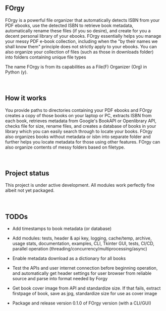 ## FOrgy
FOrgy is a powerful file organizer that automatically detects ISBN from your PDF ebooks, use the detected ISBN to retrieve book metadata, automatically rename these files (if you so desire), and create for you a decent personal  library of your ebooks. FOrgy essentially helps you manage your messy PDF e-book collection, including when the "by their names we shall know them" principle does not strictly apply to your ebooks. You can also organize your collection of files (such as those in downloads folder) into folders containing unique file types

The name FOrgy is from its capabilities as a File(F) Organizer (Org) in Python (y).
<br/>
<br/>
<br/>
    
## How it works
You provide paths to directories containing your PDF ebooks and FOrgy creates a copy of those books on your laptop or PC, extracts ISBN from each book, retrieves metadata from Google's BookAPI or Openlibrary API, checks file for size, rename files, and creates a database of books in your library which you can easily search through to locate your books. FOrgy also organizes books without metadata or isbn into separate folder and further helps you locate metadata for those using other features. FOrgy can also organize contents of messy folders based on filetype. 
<br/>
<br/>
<br/>


## Project status
This project is under active development. All modules work perfectly fine albeit not yet packaged.
<br/>
<br/>
<br/>

## TODOs

- Add timestamps to book metadata (or database)

- Add modules: tests, header & api key, logging, cache/temp, archive, usage   stats, documentation, examples,
  CLI, Tkinter GUI, tests, CI/CD, parallel operation (threading/concurrency/multiprocessing/async)

- Enable metadata download as a dictionary for all books

- Test the APIs and user internet connection before beginning operation, and automatically get header
  settings for user browser from reliable source and parse into format needed by Forgy

- Get book cover image from API and standardize size. If that fails, extract firstpage of book,
  save as jpg, standardize size for use as cover image

- Package and release version 0.1.0 of FOrgy version (with a CLI/GUI)
